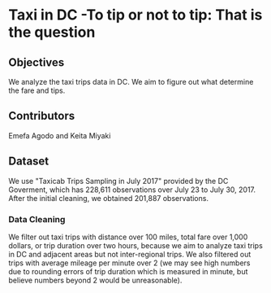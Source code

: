 # Taxi in DC -To tip or not to tip: That is the question

## Objectives
We analyze the taxi trips data in DC. We aim to figure out what determine the fare and tips. 

## Contributors
Emefa Agodo and Keita Miyaki

## Dataset
We use "Taxicab Trips Sampling in July 2017" provided by the DC Goverment, which has 228,611 observations over July 23 to July 30, 2017. After the initial cleaning, we obtained 201,887 observations.

### Data Cleaning
We filter out taxi trips with distance over 100 miles, total fare over 1,000 dollars, or trip duration over two hours, because we aim to analyze taxi trips in DC and adjacent areas but not inter-regional trips. We also filtered out trips with average mileage per minute over 2 (we may see high numbers due to rounding errors of trip duration which is measured in minute, but believe numbers beyond 2 would be unreasonable).
